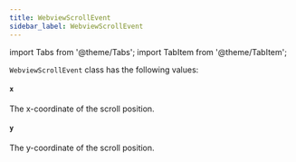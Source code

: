 ```yaml
---
title: WebviewScrollEvent
sidebar_label: WebviewScrollEvent
---
```

import Tabs from '@theme/Tabs';
import TabItem from '@theme/TabItem';

`WebviewScrollEvent` class has the following values:

#### `x`

The x-coordinate of the scroll position.

#### `y`

The y-coordinate of the scroll position.